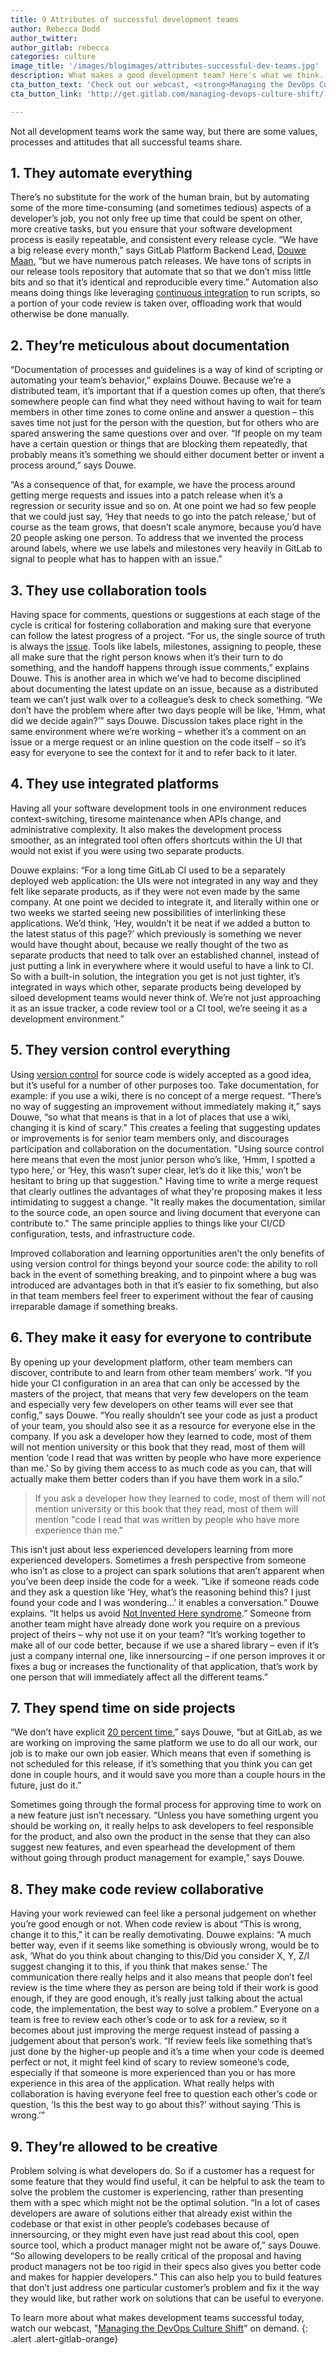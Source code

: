 ```yaml
---
title: 9 Attributes of successful development teams
author: Rebecca Dodd
author_twitter:
author_gitlab: rebecca
categories: culture
image_title: '/images/blogimages/attributes-successful-dev-teams.jpg'
description: What makes a good development team? Here's what we think.
cta_button_text: 'Check out our webcast, <strong>Managing the DevOps Culture Shift</strong>!'
cta_button_link: 'http://get.gitlab.com/managing-devops-culture-shift/'

---
```


Not all development teams work the same way, but there are some values, processes and attitudes that all successful teams share.

<!-- more -->

## 1. They automate everything

There’s no substitute for the work of the human brain, but by automating some of the more time-consuming (and sometimes tedious) aspects of a developer’s job, you not only free up time that could be spent on other, more creative tasks, but you ensure that your software development process is easily repeatable, and consistent every release cycle. “We have a big release every month,” says GitLab Platform Backend Lead, [Douwe Maan](/company/team/#DouweM), “but we have numerous patch releases. We have tons of scripts in our release tools repository that automate that so that we don’t miss little bits and so that it’s identical and reproducible every time.” Automation also means doing things like leveraging [continuous integration](/features/continuous-integration/) to run scripts, so a portion of your code review is taken over, offloading work that would otherwise be done manually.

## 2. They’re meticulous about documentation

“Documentation of processes and guidelines is a way of kind of scripting or automating your team’s behavior,” explains Douwe. Because we’re a distributed team, it’s important that if a question comes up often, that there’s somewhere people can find what they need without having to wait for team members in other time zones to come online and answer a question – this saves time not just for the person with the question, but for others who are spared answering the same questions over and over. “If people on my team have a certain question or things that are blocking them repeatedly, that probably means it’s something we should either document better or invent a process around,” says Douwe.

“As a consequence of that, for example, we have the process around getting merge requests and issues into a patch release when it’s a regression or security issue and so on. At one point we had so few people that we could just say, ‘Hey that needs to go into the patch release,’ but of course as the team grows, that doesn’t scale anymore, because you’d have 20 people asking one person. To address that we invented the process around labels, where we use labels and milestones very heavily in GitLab to signal to people what has to happen with an issue.”

## 3. They use collaboration tools

Having space for comments, questions or suggestions at each stage of the cycle is critical for fostering collaboration and making sure that everyone can follow the latest progress of a project. “For us, the single source of truth is always the [issue](/stages-devops-lifecycle/issueboard/). Tools like labels, milestones, assigning to people, these all make sure that the right person knows when it’s their turn to do something, and the handoff happens through issue comments,” explains Douwe. This is another area in which we’ve had to become disciplined about documenting the latest update on an issue, because as a distributed team we can’t just walk over to a colleague’s desk to check something. “We don’t have the problem where after two days people will be like, ‘Hmm, what did we decide again?’” says Douwe. Discussion takes place right in the same environment where we’re working – whether it’s a comment on an issue or a merge request or an inline question on the code itself – so it’s easy for everyone to see the context for it and to refer back to it later.

## 4. They use integrated platforms

Having all your software development tools in one environment reduces context-switching, tiresome maintenance when APIs change, and administrative complexity. It also makes the development process smoother, as an integrated tool often offers shortcuts within the UI that would not exist if you were using two separate products.

Douwe explains: “For a long time GitLab CI used to be a separately deployed web application: the UIs were not integrated in any way and they felt like separate products, as if they were not even made by the same company. At one point we decided to integrate it, and literally within one or two weeks we started seeing new possibilities of interlinking these applications. We’d think, ‘Hey, wouldn’t it be neat if we added a button to the latest status of this page?’ which previously is something we never would have thought about, because we really thought of the two as separate products that need to talk over an established channel, instead of just putting a link in everywhere where it would useful to have a link to CI. So with a built-in solution, the integration you get is not just tighter, it’s integrated in ways which other, separate products being developed by siloed development teams would never think of. We’re not just approaching it as an issue tracker, a code review tool or a CI tool, we’re seeing it as a development environment.”

## 5. They version control everything

Using [version control](/topics/version-control/) for source code is widely accepted as a good idea, but it’s useful for a number of other purposes too. Take documentation, for example: if you use a wiki, there is no concept of a merge request. “There’s no way of suggesting an improvement without immediately making it,” says Douwe, “so what that means is that in a lot of places that use a wiki, changing it is kind of scary.” This creates a feeling that suggesting updates or improvements is for senior team members only, and discourages participation and collaboration on the documentation. "Using source control here means that even the most junior person who’s like, ‘Hmm, I spotted a typo here,’ or ‘Hey, this wasn’t super clear, let’s do it like this,’ won’t be hesitant to bring up that suggestion." Having time to write a merge request that clearly outlines the advantages of what they're proposing makes it less intimidating to suggest a change. "It really makes the documentation, similar to the source code, an open source and living document that everyone can contribute to." The same principle applies to things like your CI/CD configuration, tests, and infrastructure code.

Improved collaboration and learning opportunities aren’t the only benefits of using version control for things beyond your source code: the ability to roll back in the event of something breaking, and to pinpoint where a bug was introduced are advantages both in that it’s easier to fix something, but also in that team members feel freer to experiment without the fear of causing irreparable damage if something breaks.

## 6. They make it easy for everyone to contribute

By opening up your development platform, other team members can discover, contribute to and learn from other team members’ work. “If you hide your CI configuration in an area that can only be accessed by the masters of the project, that means that very few developers on the team and especially very few developers on other teams will ever see that config,” says Douwe. “You really shouldn’t see your code as just a product of your team, you should also see it as a resource for everyone else in the company. If you ask a developer how they learned to code, most of them will not mention university or this book that they read, most of them will mention ‘code I read that was written by people who have more experience than me.’ So by giving them access to as much code as you can, that will actually make them better coders than if you have them work in a silo.”

> If you ask a developer how they learned to code, most of them will not mention university or this book that they read, most of them will mention "code I read that was written by people who have more experience than me."

This isn’t just about less experienced developers learning from more experienced developers. Sometimes a fresh perspective from someone who isn’t as close to a project can spark solutions that aren’t apparent when you’ve been deep inside the code for a week. “Like if someone reads code and they ask a question like ‘Hey, what’s the reasoning behind this? I just found your code and I was wondering…’ it enables a conversation.” Douwe explains. “It helps us avoid [Not Invented Here syndrome](https://en.wikipedia.org/wiki/Not_invented_here).” Someone from another team might have already done work you require on a previous project of theirs – why not use it on your team? “It’s working together to make all of our code better, because if we use a shared library – even if it’s just a company internal one, like innersourcing – if one person improves it or fixes a bug or increases the functionality of that application, that’s work by one person that will immediately affect all the different teams.”

## 7. They spend time on side projects

“We don’t have explicit [20 percent time](https://googleblog.blogspot.co.uk/2006/05/googles-20-percent-time-in-action.html),” says Douwe, “but at GitLab, as we are working on improving the same platform we use to do all our work, our job is to make our own job easier. Which means that even if something is not scheduled for this release, if it’s something that you think you can get done in couple hours, and it would save you more than a couple hours in the future, just do it.”

Sometimes going through the formal process for approving time to work on a new feature just isn’t necessary. “Unless you have something urgent you should be working on, it really helps to ask developers to feel responsible for the product, and also own the product in the sense that they can also suggest new features, and even spearhead the development of them without going through product management for example,” says Douwe.

## 8. They make code review collaborative

Having your work reviewed can feel like a personal judgement on whether you’re good enough or not. When code review is about “This is wrong, change it to this,” it can be really demotivating. Douwe explains: “A much better way, even if it seems like something is obviously wrong, would be to ask, ‘What do you think about changing to this/Did you consider X, Y, Z/I suggest changing it to this, if you think that makes sense.’ The communication there really helps and it also means that people don’t feel review is the time where they as person are being told if their work is good enough, if they are good enough, it’s really just talking about the actual code, the implementation, the best way to solve a problem.” Everyone on a team is free to review each other’s code or to ask for a review, so it becomes about just improving the merge request instead of passing a judgement about that person’s work. “If review feels like something that’s just done by the higher-up people and it’s a time when your code is deemed perfect or not, it might feel kind of scary to review someone’s code, especially if that someone is more experienced than you or has more experience in this area of the application. What really helps with collaboration is having everyone feel free to question each other’s code or question, ‘Is this the best way to go about this?’ without saying ‘This is wrong.’”

## 9. They’re allowed to be creative

Problem solving is what developers do. So if a customer has a request for some feature that they would find useful, it can be helpful to ask the team to solve the problem the customer is experiencing, rather than presenting them with a spec which might not be the optimal solution. “In a lot of cases developers are aware of solutions either that already exist within the codebase or that exist in other people’s codebases because of innersourcing, or they might even have just read about this cool, open source tool, which a product manager might not be aware of,” says Douwe. “So allowing developers to be really critical of the proposal and having product managers not be too rigid in their specs also gives you better code and makes for happier developers.” This can also help you to build features that don’t just address one particular customer’s problem and fix it the way they would like, but rather work on solutions that can be useful to everyone.

To learn more about what makes development teams successful today, watch our webcast, "[Managing the DevOps Culture Shift](http://get.gitlab.com/managing-devops-culture-shift/)" on demand.
{: .alert .alert-gitlab-orange}  
